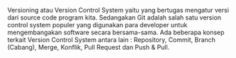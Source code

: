Versioning atau Version Control System yaitu yang bertugas mengatur versi dari source code program kita. Sedangakan Git adalah salah satu version control system populer yang digunakan para developer untuk mengembangakan software secara bersama-sama.
Ada beberapa konsep terkait Version Control System antara lain : Repository, Commit, Branch (Cabang), Merge, Konflik, Pull Request dan Push & Pull.
